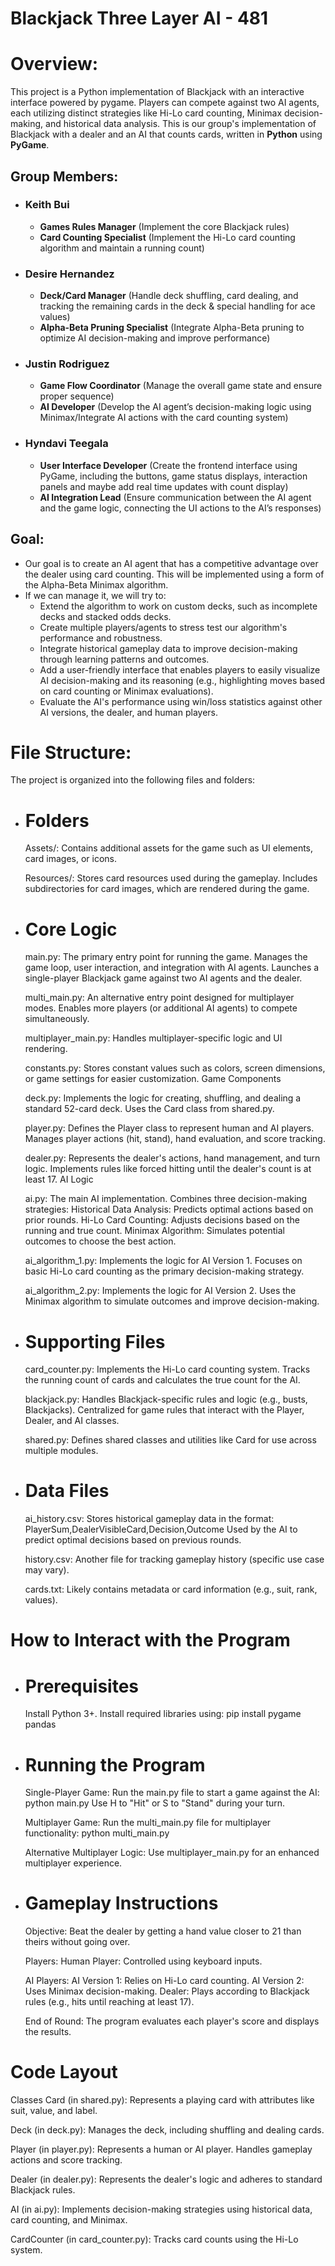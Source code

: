 # Blackjack Three Layer AI - 481

# Overview:
  This project is a Python implementation of Blackjack with an interactive interface powered by pygame. Players can compete against two AI agents, each utilizing distinct strategies like Hi-Lo card counting, Minimax decision-making, and historical data analysis.
  This is our group's implementation of Blackjack with a dealer and an AI that counts cards, written in **Python** using **PyGame**.

## Group Members:
- ### Keith Bui
  - **Games Rules Manager** (Implement the core Blackjack rules)
  - **Card Counting Specialist** (Implement the Hi-Lo card counting algorithm and maintain a running count)
- ### Desire Hernandez
  - **Deck/Card Manager** (Handle deck shuffling, card dealing, and tracking the remaining cards in the deck & special handling for ace values)
  - **Alpha-Beta Pruning Specialist** (Integrate Alpha-Beta pruning to optimize AI decision-making and improve performance)
- ### Justin Rodriguez
  - **Game Flow Coordinator** (Manage the overall game state and ensure proper sequence)
  - **AI Developer** (Develop the AI agent’s decision-making logic using Minimax/Integrate AI actions with the card counting system)
- ### Hyndavi Teegala
  - **User Interface Developer** (Create the frontend interface using PyGame, including the buttons, game status displays, interaction panels and maybe add real time updates with count display)
  - **AI Integration Lead** (Ensure communication between the AI agent and the game logic, connecting the UI actions to the AI’s responses)

## Goal:
- Our goal is to create an AI agent that has a competitive advantage over the dealer using card counting. This will be implemented using a form of the Alpha-Beta Minimax algorithm.
- If we can manage it, we will try to:
  - Extend the algorithm to work on custom decks, such as incomplete decks and stacked odds decks.
  - Create multiple players/agents to stress test our algorithm's performance and robustness.
  - Integrate historical gameplay data to improve decision-making through learning patterns and outcomes.
  - Add a user-friendly interface that enables players to easily visualize AI decision-making and its reasoning (e.g., highlighting moves based on card counting or Minimax evaluations).
  - Evaluate the AI's performance using win/loss statistics against other AI versions, the dealer, and human players.


# File Structure:
  The project is organized into the following files and folders:

  - # Folders

    Assets/:
    Contains additional assets for the game such as UI elements, card images, or icons.

    Resources/:
    Stores card resources used during the gameplay.
    Includes subdirectories for card images, which are rendered during the game.

  - # Core Logic
    main.py:
    The primary entry point for running the game.
    Manages the game loop, user interaction, and integration with AI agents.
    Launches a single-player Blackjack game against two AI agents and the dealer.
    
    multi_main.py:
    An alternative entry point designed for multiplayer modes.
    Enables more players (or additional AI agents) to compete simultaneously.
    
    multiplayer_main.py:
    Handles multiplayer-specific logic and UI rendering.
    
    constants.py:
    Stores constant values such as colors, screen dimensions, or game settings for easier customization.
    Game Components
    
    deck.py:
    Implements the logic for creating, shuffling, and dealing a standard 52-card deck.
    Uses the Card class from shared.py.
    
    player.py:
    Defines the Player class to represent human and AI players.
    Manages player actions (hit, stand), hand evaluation, and score tracking.
    
    dealer.py:
    Represents the dealer's actions, hand management, and turn logic.
    Implements rules like forced hitting until the dealer's count is at least 17.
    AI Logic
    
    ai.py:
    The main AI implementation.
    Combines three decision-making strategies:
    Historical Data Analysis: Predicts optimal actions based on prior rounds.
    Hi-Lo Card Counting: Adjusts decisions based on the running and true count.
    Minimax Algorithm: Simulates potential outcomes to choose the best action.
    
    ai_algorithm_1.py:
    Implements the logic for AI Version 1.
    Focuses on basic Hi-Lo card counting as the primary decision-making strategy.
    
    ai_algorithm_2.py:
    Implements the logic for AI Version 2.
    Uses the Minimax algorithm to simulate outcomes and improve decision-making.
    
  - # Supporting Files
    card_counter.py:
    Implements the Hi-Lo card counting system.
    Tracks the running count of cards and calculates the true count for the AI.
    
    blackjack.py:
    Handles Blackjack-specific rules and logic (e.g., busts, Blackjacks).
    Centralized for game rules that interact with the Player, Dealer, and AI classes.
    
    shared.py:
    Defines shared classes and utilities like Card for use across multiple modules.
  - # Data Files
    ai_history.csv:
    Stores historical gameplay data in the format:
    PlayerSum,DealerVisibleCard,Decision,Outcome
    Used by the AI to predict optimal decisions based on previous rounds.
   
    history.csv:
    Another file for tracking gameplay history (specific use case may vary).
    
    cards.txt:
    Likely contains metadata or card information (e.g., suit, rank, values).

# How to Interact with the Program

  - # Prerequisites
    Install Python 3+.
    Install required libraries using:
    pip install pygame pandas

  - # Running the Program
    Single-Player Game: Run the main.py file to start a game against the AI:
    python main.py
    Use H to "Hit" or S to "Stand" during your turn.

    Multiplayer Game: Run the multi_main.py file for multiplayer functionality:
    python multi_main.py
    
    Alternative Multiplayer Logic: 
    Use multiplayer_main.py for an enhanced multiplayer experience.

  - # Gameplay Instructions
    Objective: Beat the dealer by getting a hand value closer to 21 than theirs without going over.

    Players:
    Human Player: Controlled using keyboard inputs.
    
    AI Players:
    AI Version 1: Relies on Hi-Lo card counting.
    AI Version 2: Uses Minimax decision-making.
    Dealer: Plays according to Blackjack rules (e.g., hits until reaching at least 17).
    
    End of Round:
    The program evaluates each player's score and displays the results.

# Code Layout
  Classes
  Card (in shared.py): Represents a playing card with attributes like suit, value, and label.

  Deck (in deck.py): Manages the deck, including shuffling and dealing cards.

  Player (in player.py): Represents a human or AI player. Handles gameplay actions and score tracking.

  Dealer (in dealer.py): Represents the dealer's logic and adheres to standard Blackjack rules.

  AI (in ai.py): Implements decision-making strategies using historical data, card counting, and Minimax.

  CardCounter (in card_counter.py): Tracks card counts using the Hi-Lo system.

